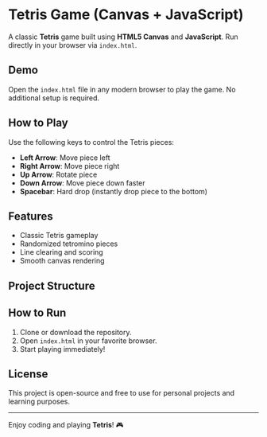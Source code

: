 # Tetris Game (Canvas + JavaScript)

A classic **Tetris** game built using **HTML5 Canvas** and **JavaScript**. Run directly in your browser via `index.html`.  

## Demo

Open the `index.html` file in any modern browser to play the game. No additional setup is required.

## How to Play

Use the following keys to control the Tetris pieces:

- **Left Arrow**: Move piece left  
- **Right Arrow**: Move piece right  
- **Up Arrow**: Rotate piece  
- **Down Arrow**: Move piece down faster  
- **Spacebar**: Hard drop (instantly drop piece to the bottom)  

## Features

- Classic Tetris gameplay  
- Randomized tetromino pieces  
- Line clearing and scoring  
- Smooth canvas rendering  

## Project Structure


## How to Run

1. Clone or download the repository.  
2. Open `index.html` in your favorite browser.  
3. Start playing immediately!

## License

This project is open-source and free to use for personal projects and learning purposes.  

---

Enjoy coding and playing **Tetris**! 🎮

